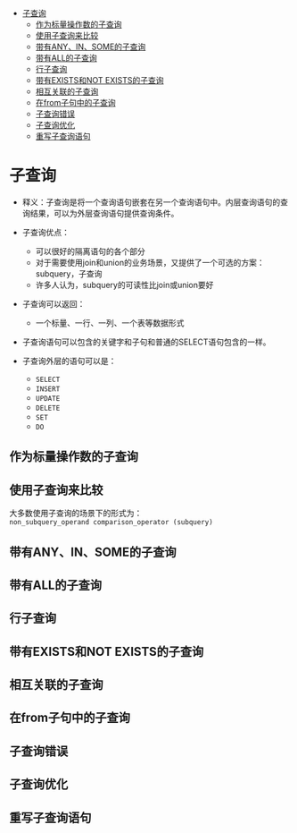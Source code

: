 <!-- TOC -->

- [子查询](#子查询)
    - [作为标量操作数的子查询](#作为标量操作数的子查询)
    - [使用子查询来比较](#使用子查询来比较)
    - [带有ANY、IN、SOME的子查询](#带有anyinsome的子查询)
    - [带有ALL的子查询](#带有all的子查询)
    - [行子查询](#行子查询)
    - [带有EXISTS和NOT EXISTS的子查询](#带有exists和not-exists的子查询)
    - [相互关联的子查询](#相互关联的子查询)
    - [在from子句中的子查询](#在from子句中的子查询)
    - [子查询错误](#子查询错误)
    - [子查询优化](#子查询优化)
    - [重写子查询语句](#重写子查询语句)

<!-- /TOC -->

# 子查询

- 释义：子查询是将一个查询语句嵌套在另一个查询语句中。内层查询语句的查询结果，可以为外层查询语句提供查询条件。

- 子查询优点：
    - 可以很好的隔离语句的各个部分
    - 对于需要使用join和union的业务场景，又提供了一个可选的方案：subquery，子查询
    - 许多人认为，subquery的可读性比join或union要好

- 子查询可以返回：
    - 一个标量、一行、一列、一个表等数据形式

- 子查询语句可以包含的关键字和子句和普通的SELECT语句包含的一样。

- 子查询外层的语句可以是：
    - `SELECT`
    - `INSERT`
    - `UPDATE`
    - `DELETE`
    - `SET`
    - `DO`

## 作为标量操作数的子查询

## 使用子查询来比较

大多数使用子查询的场景下的形式为：  
`non_subquery_operand comparison_operator (subquery)`

## 带有ANY、IN、SOME的子查询

## 带有ALL的子查询

## 行子查询

## 带有EXISTS和NOT EXISTS的子查询

## 相互关联的子查询

## 在from子句中的子查询

## 子查询错误

## 子查询优化

## 重写子查询语句

